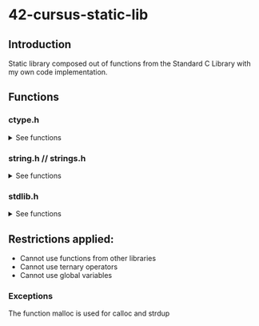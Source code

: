 # 42-cursus-static-lib

## Introduction
Static library composed out of functions from the Standard C Library with my own code implementation.

## Functions
### ctype.h
<details>
	
<summary>See functions</summary>
		
		isalpha
		isdigit
		isalnum
		isascii
		isprint
		toupper
		tolower
</details>

### string.h // strings.h
<details>
<summary>See functions</summary>
	
	bzero
	memchr
	memcmp
	memcpy
	memmove
	memset
	strlcat
	strlcpy
	strlen
	strchr
	strnstr
	strncmp
	strrchr
	strup
</details>

### stdlib.h
<details>
<summary>See functions</summary>
	
	atoi
	calloc
</details>

## Restrictions applied:
- Cannot use functions from other libraries
- Cannot use ternary operators
- Cannot use global variables
### Exceptions
The function malloc is used for calloc and strdup

	
